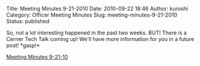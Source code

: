 Title: Meeting Minutes 9-21-2010
Date: 2010-09-22 18:46
Author: kuroshi
Category: Officer Meeting Minutes
Slug: meeting-minutes-9-21-2010
Status: published

So, not a lot interesting happened in the past two weeks. BUT! There is
a Cerner Tech Talk coming up! We'll have more information for you in a
future post! \*gasp!\*

[Meeting Minutes
9-21-10](/files/2010/09/9-21-10.pdf)
